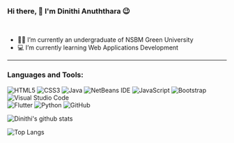### Hi there, 👋  I'm Dinithi Anuththara 😉
<!--<p align="left"> <img src="https://komarev.com/ghpvc/?username=DinithiAnuththara123&color=brightgreen" alt="DinithiAnuththara123" /> </p> -->
<br>


<!--
**DinithiAnuththara123/DinithiAnuththara123** is a ✨ _special_ ✨ repository because its `README.md` (this file) appears on your GitHub profile.

Here are some ideas to get you started:

- 🔭 
- 🌱 
- 👯 I’m looking to ...
- 🤔 I’m looking for help with 
- 💬 Ask me about ...
- 📫 How to reach me: ...
- 😄 Pronouns: ...
- ⚡ Fun fact: ...
-->

- 👩‍🎓 I’m currently an undergraduate of NSBM Green University
- 💻 I’m currently learning Web Applications Development

<hr>

### Languages and Tools:

<p>
  <img alt="HTML5" src="https://img.shields.io/badge/html5%20-%23E34F26.svg?&style=for-the-badge&logo=html5&logoColor=white"/>
  <img alt="CSS3" src="https://img.shields.io/badge/css3%20-%231572B6.svg?&style=for-the-badge&logo=css3&logoColor=white"/>
  <img alt="Java" src="https://img.shields.io/badge/java-%23ED8B00.svg?&style=for-the-badge&logo=java&logoColor=white"/>
  <img alt="NetBeans IDE" src="https://img.shields.io/badge/NetBeans%20IDE-1B6AC6.svg?&style=for-the-badge&logo=apache-netbeans-ide&logoColor=white"/>
  <img alt="JavaScript" src="https://img.shields.io/badge/javascript%20-%23323330.svg?&style=for-the-badge&logo=javascript&logoColor=%23F7DF1E"/>  
  <img alt="Bootstrap" src="https://img.shields.io/badge/bootstrap%20-%23563D7C.svg?&style=for-the-badge&logo=bootstrap&logoColor=white"/>
  <img alt="Visual Studio Code" src="https://img.shields.io/badge/VS%20Code-0078d7.svg?&style=for-the-badge&logo=visual-studio-code&logoColor=white"/><br>
  <img alt="Flutter" src="https://img.shields.io/badge/Flutter%20-%2302569B.svg?&style=for-the-badge&logo=Flutter&logoColor=white" />
  <img alt="Python" src="https://img.shields.io/badge/python%20-%2314354C.svg?&style=for-the-badge&logo=python&logoColor=white"/>
  <img alt="GitHub" src="https://img.shields.io/badge/github%20-%23121011.svg?&style=for-the-badge&logo=github&logoColor=white"/>
</p>



![Dinithi's github stats](https://github-readme-stats.vercel.app/api?username=DinithiAnuththara123&layout=compact&langs_count=8&theme=light)

 

![Top Langs](https://github-readme-stats.vercel.app/api/top-langs/?username=DinithiAnuththara123&layout=compact&langs_count=8&theme=light) 

<br />
<!--
<p align="left"> <a href="https://github.com/ryo-ma/github-profile-trophy"><img src="https://github-profile-trophy.vercel.app/?username=DinithiAnuththara123" alt="DinithiAnuththara123" /></a> </p> 
-->
  
<!--
<p><img align="center" src="https://github-readme-streak-stats.herokuapp.com/?user=DinithiAnuththara123&" alt="DinithiAnuththara123" /></p>
-->
